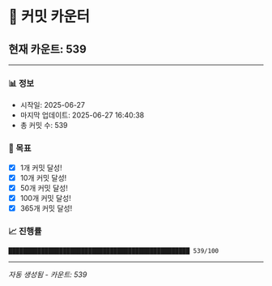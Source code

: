 # 🔢 커밋 카운터

## 현재 카운트: 539

---

### 📊 정보
- 시작일: 2025-06-27
- 마지막 업데이트: 2025-06-27 16:40:38
- 총 커밋 수: 539

### 🎯 목표
- [x] 1개 커밋 달성!
- [x] 10개 커밋 달성!
- [x] 50개 커밋 달성!
- [x] 100개 커밋 달성!
- [x] 365개 커밋 달성!

### 📈 진행률
```
██████████████████████████████████████████████████ 539/100
```

---
*자동 생성됨 - 카운트: 539*
